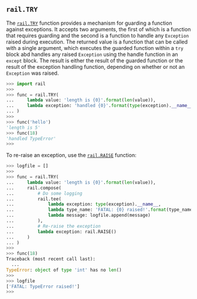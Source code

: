 ## `rail.TRY`

The [`rail.TRY`](#railtry) function provides a mechanism for guarding a function against exceptions. It accepts two arguments, the first of which is a function that requires guarding and the second is a function to handle any `Exception` raised during execution. The returned value is a function that can be called with a single argument, which executes the guarded function within a `try` block abd handles any raised `Exception` using the handle function in an `except` block. The result is either the result of the guarded function or the result of the exception handling function, depending on whether or not an `Exception` was raised.

```python
>>> import rail
>>>
>>> func = rail.TRY(
...     lambda value: 'length is {0}'.format(len(value)),
...     lambda exception: 'handled {0}'.format(type(exception).__name__)
... )
>>>
>>> func('hello')
'length is 5'
>>> func(18)
'handled TypeError'
>>>
```

To re-raise an exception, use the [`rail.RAISE`](./rail.RAISE.md#railraise) function:

```python
>>> logfile = []
>>>
>>> func = rail.TRY(
...     lambda value: 'length is {0}'.format(len(value)),
...     rail.compose(
...         # Do some logging
...         rail.tee(
...             lambda exception: type(exception).__name__,
...             lambda type_name: 'FATAL: {0} raised!'.format(type_name),
...             lambda message: logfile.append(message)
...         ),
...         # Re-raise the exception
...         lambda exception: rail.RAISE()
...     )
... )
>>>
>>> func(18)
Traceback (most recent call last):
  ...
TypeError: object of type 'int' has no len()
>>>
>>> logfile
['FATAL: TypeError raised!']
>>>
```
